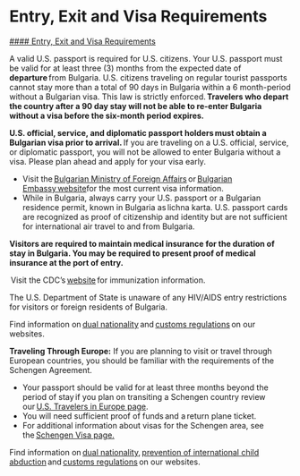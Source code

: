 # Entry, Exit and Visa Requirements

[#### Entry, Exit and Visa Requirements](javascript:void(0); "Entry, Exit and Visa Requirements")

A valid U.S. passport is required for U.S. citizens. Your U.S. passport must be valid for at least three (3) months from the expected date of **departure** from Bulgaria. U.S. citizens traveling on regular tourist passports cannot stay more than a total of 90 days in Bulgaria within a 6 month-period without a Bulgarian visa. This law is strictly enforced. **Travelers who depart the country after a 90 day stay will not be able to re-enter Bulgaria without a visa before the six-month period expires.**

**U.S. official, service, and diplomatic passport holders must obtain a Bulgarian visa prior to arrival.** If you are traveling on a U.S. official, service, or diplomatic passport, you will not be allowed to enter Bulgaria without a visa. Please plan ahead and apply for your visa early.

* Visit the [Bulgarian Ministry of Foreign Affairs](https://www.mfa.bg/en/services-travel/consular-services/travel-bulgaria/visa-bulgaria) or [Bulgarian Embassy website](http://www.bulgaria-embassy.org/en/homepage/)for the most current visa information.
* While in Bulgaria, always carry your U.S. passport or a Bulgarian residence permit, known in Bulgaria as lichna karta. U.S. passport cards are recognized as proof of citizenship and identity but are not sufficient for international air travel to and from Bulgaria.

**Visitors are required to maintain medical insurance for the duration of stay in Bulgaria. You may be required to present proof of medical insurance at the port of entry.**

 Visit the CDC’s [website](https://wwwnc.cdc.gov/travel/destinations/list) for immunization information.

The U.S. Department of State is unaware of any HIV/AIDS entry restrictions for visitors or foreign residents of Bulgaria.

Find information on [dual nationality](https://travel.state.gov/content/travel/en/international-travel/before-you-go/travelers-with-special-considerations/Dual-Nationality-Travelers.html) and [customs regulations](https://travel.state.gov/content/travel/en/international-travel/before-you-go/customs-and-import.html) on our websites.

**Traveling Through Europe:** If you are planning to visit or travel through European countries, you should be familiar with the requirements of the Schengen Agreement.

* Your passport should be valid for at least three months beyond the period of stay if you plan on transiting a Schengen country review our [U.S. Travelers in Europe page](https://travel.state.gov/content/travel/en/international-travel/before-you-go/travelers-with-special-considerations/US_Travelers_in_Europes_Schengen_Area.html).
* You will need sufficient proof of funds and a return plane ticket.
* For additional information about visas for the Schengen area, see the [Schengen Visa page.](https://www.schengenvisainfo.com/schengen-visa-countries-list/)

Find information on [dual nationality](https://travel.state.gov/content/travel/en/international-travel/before-you-go/travelers-with-special-considerations/Dual-Nationality-Travelers.html), [prevention of international child abduction](https://travel.state.gov/content/childabduction/en/preventing.html) and [customs regulations](https://travel.state.gov/content/passports/en/go/customs.html) on our websites.